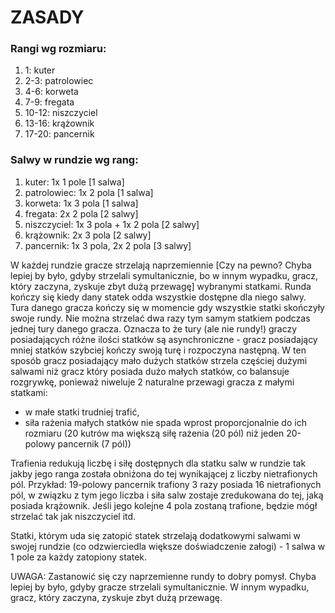 # ZASADY

### Rangi wg rozmiaru:

1. 1:       kuter
2. 2-3:     patrolowiec
3. 4-6:     korweta
4. 7-9:     fregata
5. 10-12:   niszczyciel
6. 13-16:   krążownik
7. 17-20:   pancernik

### Salwy w rundzie wg rang:

1. kuter: 1x 1 pole [1 salwa]
2. patrolowiec: 1x 2 pola [1 salwa]
3. korweta: 1x 3 pola [1 salwa]
4. fregata: 2x 2 pola [2 salwy]
5. niszczyciel: 1x 3 pola + 1x 2 pola [2 salwy]
6. krążownik: 2x 3 pola [2 salwy]
7. pancernik: 1x 3 pola, 2x 2 pola [3 salwy]

W każdej rundzie gracze strzelają naprzemiennie [Czy na pewno? Chyba lepiej by było, gdyby strzelali symultanicznie, bo w innym wypadku, gracz, który zaczyna, zyskuje zbyt dużą przewagę] wybranymi statkami. Runda kończy się kiedy dany statek odda wszystkie dostępne dla niego salwy. Tura danego gracza kończy się w momencie gdy wszystkie statki skończyły swoje rundy. Nie można strzelać dwa razy tym samym statkiem podczas jednej tury danego gracza. Oznacza to że tury (ale nie rundy!) graczy posiadających różne ilości statków są asynchroniczne - gracz posiadający mniej statków szybciej kończy swoją turę i rozpoczyna następną. W ten sposób gracz posiadający mało dużych statków strzela częściej dużymi salwami niż gracz który posiada dużo małych statków, co balansuje rozgrywkę, ponieważ niweluje 2 naturalne przewagi gracza z małymi statkami:
- w małe statki trudniej trafić,
- siła rażenia małych statków nie spada wprost proporcjonalnie do ich rozmiaru (20 kutrów ma większą siłę rażenia (20 pól) niż jeden 20-polowy pancernik (7 pól))

Trafienia redukują liczbę i siłę dostępnych dla statku salw w rundzie tak jakby jego ranga została obniżona do tej wynikającej z liczby nietrafionych pól. Przykład: 19-polowy pancernik trafiony 3 razy posiada 16 nietrafionych pól, w związku z tym jego liczba i siła salw zostaje zredukowana do tej, jaką posiada krążownik. Jeśli jego kolejne 4 pola zostaną trafione, będzie mógł strzelać tak jak niszczyciel itd.

Statki, którym uda się zatopić statek strzelają dodatkowymi salwami w swojej rundzie (co odzwierciedla większe doświadczenie załogi) - 1 salwa w 1 pole za każdy zatopiony statek.

UWAGA: Zastanowić się czy naprzemienne rundy to dobry pomysł. Chyba lepiej by było, gdyby gracze strzelali symultanicznie. W innym wypadku, gracz, który zaczyna, zyskuje zbyt dużą przewagę.
